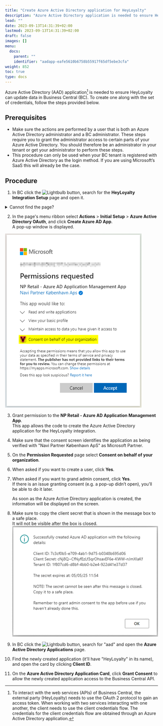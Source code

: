 ```yaml
---
title: "Create Azure Active Directory application for HeyLoyalty"
description: "Azure Active Directory application is needed to ensure HeyLoyalty can update data in Business Central"
lead: ""
date: 2023-09-13T14:31:39+02:00
lastmod: 2023-09-13T14:31:39+02:00
draft: false
images: []
menu:
  docs:
    parent: ""
    identifier: "aadapp-eafe5610b6758b55917f65df5ebe3cfa"
weight: 852
toc: true
type: docs
---
```


Azure Active Directory (AAD) application[^1] is needed to ensure HeyLoyalty can update data in Business Central (BC).
To create one along with the set of credentials, follow the steps provided below.
[^1]: To interact with the web services (APIs) of Business Central, the external party (HeyLoyalty) needs to use the OAuth 2 protocol to gain an access token. When working with two services interacting with one another, the client needs to use the client credentials flow. The credentials for the client credentials flow are obtained through an Azure Active Directory application.

## Prerequisites

-	Make sure the actions are performed by a user that is both an Azure Active Directory administrator and a BC administrator. These steps require you to grant the administrator access to certain parts of your Azure Active Directory. You should therefore be an administrator in your tenant or get your administrator to perform these steps.
-	This procedure can only be used when your BC tenant is registered with Azure Active Directory as the login method. If you are using Microsoft’s SaaS this will already be the case.

## Procedure

1. In BC click the ![Lightbulb](Lightbulb_icon.PNG) button, search for the **HeyLoyalty Integration Setup** page and open it.
<details>
<summary>
Cannot find the page?
</summary>
HeyLoyalty integration feature is not enabled by default. To enable it, navigate to <b>NaviPartner Feature Management</b> page, and make sure there is a checkmark in field <b>Enabled</b> on the <b>HeyLoyalty Integration</b> line. Do not forget to log into to the system again after enabling the integration.
</details>

2. In the page's menu ribbon select **Actions** > **Initial Setup** > **Azure Active Directory OAuth**, and click **Create Azure AD App**.   
   A pop-up window is displayed.       

![Granting permissions to NP Retail - Azure AD Application Management App](Images/AADappPermissions.png)

3. Grant permission to the **NP Retail - Azure AD Application Management App**.       
   This app allows the code to create the Azure Active Directory application for the HeyLoyalty integration.     
4. Make sure that the consent screen identifies the application as being verified with "Navi Partner København ApS" as Microsoft Partner.
5. On the **Permission Requested** page select **Consent on behalf of your organization**.

6. When asked if you want to create a user, click **Yes**.

7. When asked if you want to grand admin consent, click **Yes**.     
    If there is an issue granting consent (e.g. a pop-up didn’t open), you’ll be able to do it later.

    As soon as the Azure Active Directory application is created, the information will be displayed on the screen.

8. Make sure to copy the client secret that is shown in the message box to a safe place.    
   It will not be visible after the box is closed.
![Azure AD application details](Images/AADappDetails.png)

9. In BC click the ![Lightbulb](Lightbulb_icon.PNG) button, search for "aad" and open the **Azure Active Directory Applications** page.

10. Find the newly created application (it’ll have "HeyLoyalty" in its name), and open the card by clicking **Client ID**.

11. On the **Azure Active Directory Application Card**, click **Grant Consent** to allow the newly created application access to the Business Central API.

